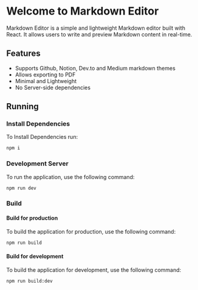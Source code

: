 # Welcome to Markdown Editor
Markdown Editor is a simple and lightweight Markdown editor built with React. It allows users to write and preview Markdown content in real-time.

## Features
- Supports Github, Notion, Dev.to and Medium markdown themes
- Allows exporting to PDF
- Minimal and Lightweight
- No Server-side dependencies

## Running
### Install Dependencies
To Install Dependencies run:
```bash
npm i
```

### Development Server
To run the application, use the following command:
```bash
npm run dev
```
### Build
#### Build for production
To build the application for production, use the following command:
```bash
npm run build
```
#### Build for development
To build the application for development, use the following command:
```bash
npm run build:dev
```